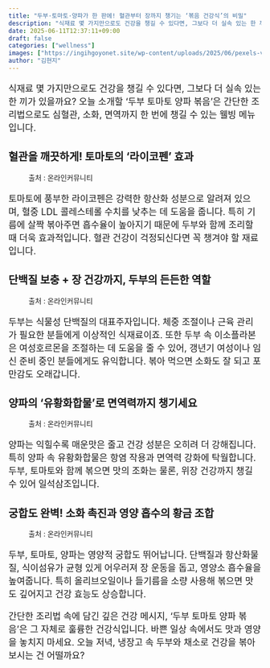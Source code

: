 ```yaml
---
title: "두부·토마토·양파가 한 판에! 혈관부터 장까지 챙기는 ‘볶음 건강식’의 비밀"
description: "식재료 몇 가지만으로도 건강을 챙길 수 있다면, 그보다 더 실속 있는 한 끼가 있을까요? 오늘 소개할 ‘두부 토마토 양파 볶음’은 간단한 조리법으로도 심혈관, 소화, 면역까지 한 번에 챙길 수 있는 웰빙 메뉴입니다."
date: 2025-06-11T12:37:11+09:00
draft: false
categories: ["wellness"]
images: ["https://ingihgoyonet.site/wp-content/uploads/2025/06/pexels-valeriya-1893563-1024x683.jpg", "https://ingihgoyonet.site/wp-content/uploads/2025/06/pexels-polina-tankilevitch-4518580-683x1024.jpg", "https://ingihgoyonet.site/wp-content/uploads/2025/06/pexels-pixabay-533342-1024x683.jpg", "https://ingihgoyonet.site/wp-content/uploads/2025/06/pexels-emma-jones-259946-793266-1024x782.jpg"]
author: "김현지"
---
```


<p style="font-size:18px">식재료 몇 가지만으로도 건강을 챙길 수 있다면, 그보다 더 실속 있는 한 끼가 있을까요? 오늘 소개할 ‘두부 토마토 양파 볶음’은 간단한 조리법으로도 심혈관, 소화, 면역까지 한 번에 챙길 수 있는 웰빙 메뉴입니다.</p> <h2 >혈관을 깨끗하게! 토마토의 ‘라이코펜’ 효과</h2> <figure ><img src="https://ingihgoyonet.site/wp-content/uploads/2025/06/pexels-valeriya-1893563-1024x683.jpg" alt="" style="aspect-ratio:16/9;object-fit:cover"/><figcaption >출처 : 온라인커뮤니티</figcaption></figure> <p style="font-size:18px">토마토에 풍부한 라이코펜은 강력한 항산화 성분으로 알려져 있으며, 혈중 LDL 콜레스테롤 수치를 낮추는 데 도움을 줍니다. 특히 기름에 살짝 볶아주면 흡수율이 높아지기 때문에 두부와 함께 조리할 때 더욱 효과적입니다. 혈관 건강이 걱정되신다면 꼭 챙겨야 할 재료입니다.</p> <h2 >단백질 보충 + 장 건강까지, 두부의 든든한 역할</h2> <figure ><img src="https://ingihgoyonet.site/wp-content/uploads/2025/06/pexels-polina-tankilevitch-4518580-683x1024.jpg" alt="" style="aspect-ratio:16/9;object-fit:cover"/><figcaption >출처 : 온라인커뮤니티</figcaption></figure> <p style="font-size:18px">두부는 식물성 단백질의 대표주자입니다. 체중 조절이나 근육 관리가 필요한 분들에게 이상적인 식재료이죠. 또한 두부 속 이소플라본은 여성호르몬을 조절하는 데 도움을 줄 수 있어, 갱년기 여성이나 임신 준비 중인 분들에게도 유익합니다. 볶아 먹으면 소화도 잘 되고 포만감도 오래갑니다.</p> <h2 >양파의 ‘유황화합물’로 면역력까지 챙기세요</h2> <figure ><img src="https://ingihgoyonet.site/wp-content/uploads/2025/06/pexels-pixabay-533342-1024x683.jpg" alt="" style="aspect-ratio:16/9;object-fit:cover"/><figcaption >출처 : 온라인커뮤니티</figcaption></figure> <p style="font-size:18px">양파는 익힐수록 매운맛은 줄고 건강 성분은 오히려 더 강해집니다. 특히 양파 속 유황화합물은 항염 작용과 면역력 강화에 탁월합니다. 두부, 토마토와 함께 볶으면 맛의 조화는 물론, 위장 건강까지 챙길 수 있어 일석삼조입니다.</p> <h2 >궁합도 완벽! 소화 촉진과 영양 흡수의 황금 조합</h2> <figure ><img src="https://ingihgoyonet.site/wp-content/uploads/2025/06/pexels-emma-jones-259946-793266-1024x782.jpg" alt="" style="aspect-ratio:16/9;object-fit:cover"/><figcaption >출처 : 온라인커뮤니티</figcaption></figure> <p style="font-size:18px">두부, 토마토, 양파는 영양적 궁합도 뛰어납니다. 단백질과 항산화물질, 식이섬유가 균형 있게 어우러져 장 운동을 돕고, 영양소 흡수율을 높여줍니다. 특히 올리브오일이나 들기름을 소량 사용해 볶으면 맛도 깊어지고 건강 효능도 상승합니다.</p> <p style="font-size:18px">간단한 조리법 속에 담긴 깊은 건강 메시지, ‘두부 토마토 양파 볶음’은 그 자체로 훌륭한 건강식입니다. 바쁜 일상 속에서도 맛과 영양을 놓치지 마세요. 오늘 저녁, 냉장고 속 두부와 채소로 건강을 볶아보시는 건 어떨까요?</p>